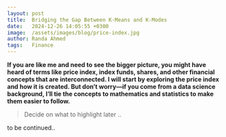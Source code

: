 ```yaml
---
layout: post
title:  Bridging the Gap Between K-Means and K-Modes
date:   2024-12-26 14:05:55 +0300
image:  /assets/images/blog/price-index.jpg
author: Randa Ahmed
tags:   Finance
---
```


**If you are like me and need to see the bigger picture, you might have heard of terms like price index, index funds, shares, and other financial concepts that are interconnected. I will start by exploring the price index and how it is created. But don’t worry—if you come from a data science background, I’ll tie the concepts to mathematics and statistics to make them easier to follow.**

> Decide on what to highlight later .. 

to be continued..